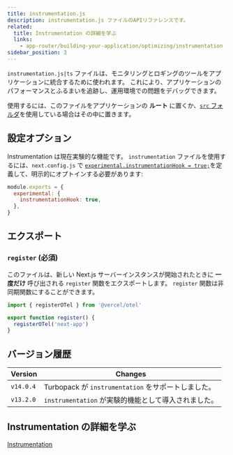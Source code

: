 ```yaml
---
title: instrumentation.js
description: instrumentation.js ファイルのAPIリファレンスです。
related:
  title: Instrumentation の詳細を学ぶ
  links:
    - app-router/building-your-application/optimizing/instrumentation
sidebar_position: 3
---
```


`instrumentation.js|ts` ファイルは、モニタリングとロギングのツールをアプリケーションに統合するために使われます。
これにより、アプリケーションのパフォーマンスとふるまいを追跡し、運用環境での問題をデバッグできます。

使用するには、このファイルをアプリケーションの **ルート** に置くか、[`src` フォルダ](/docs/app-router/building-your-application/configuring/src-directory)を使用している場合はその中に置きます。

## 設定オプション

Instrumentation は現在実験的な機能です。
`instrumentation` ファイルを使用するには、`next.config.js` で [`experimental.instrumentationHook = true;`](/docs/app-router/api-reference/next-config-js/instrumentationHook)を定義して、明示的にオプトインする必要があります:

```js title="next.config.js"
module.exports = {
  experimental: {
    instrumentationHook: true,
  },
}
```

## エクスポート

### `register` (必須)

このファイルは、新しい Next.js サーバーインスタンスが開始されたときに **一度だけ** 呼び出される `register` 関数をエクスポートします。
`register` 関数は非同期関数にすることができます。

```ts title="instrumentation.ts"
import { registerOTel } from '@vercel/otel'

export function register() {
  registerOTel('next-app')
}
```

## バージョン履歴

| Version   | Changes                                              |
| --------- | ---------------------------------------------------- |
| `v14.0.4` | Turbopack が `instrumentation` をサポートしました。  |
| `v13.2.0` | `instrumentation` が実験的機能として導入されました。 |

## Instrumentation の詳細を学ぶ

[Instrumentation](/docs/app-router/building-your-application/optimizing/instrumentation)
